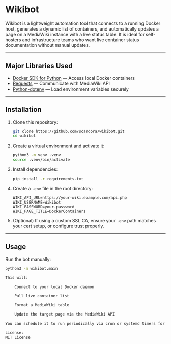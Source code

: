 # Wikibot

Wikibot is a lightweight automation tool that connects to a running Docker host,
generates a dynamic list of containers, and automatically updates a page on a MediaWiki instance with a live status table.
It is ideal for self-hosters and infrastructure teams who want live container status documentation without manual updates.

---

## Major Libraries Used

- [Docker SDK for Python](https://docker-py.readthedocs.io/en/stable/) — Access local Docker containers
- [Requests](https://docs.python-requests.org/en/latest/) — Communicate with MediaWiki API
- [Python-dotenv](https://pypi.org/project/python-dotenv/) — Load environment variables securely

---

## Installation

1. Clone this repository:

    ```bash
    git clone https://github.com/scandora/wikibot.git
    cd wikibot
    ```

2. Create a virtual environment and activate it:

    ```bash
    python3 -m venv .venv
    source .venv/bin/activate
    ```

3. Install dependencies:

    ```bash
    pip install -r requirements.txt
    ```

4. Create a `.env` file in the root directory:

    ```dotenv
    WIKI_API_URL=https://your-wiki.example.com/api.php
    WIKI_USERNAME=Wikibot
    WIKI_PASSWORD=your-password
    WIKI_PAGE_TITLE=DockerContainers
    ```

5. (Optional) If using a custom SSL CA, ensure your `.env` path matches your cert setup, or configure trust properly.

---

## Usage

Run the bot manually:

```bash
python3 -m wikibot.main

This will:

    Connect to your local Docker daemon

    Pull live container list

    Format a MediaWiki table

    Update the target page via the MediaWiki API

You can schedule it to run periodically via cron or systemd timers for fully automated updates.

License:
MIT License
